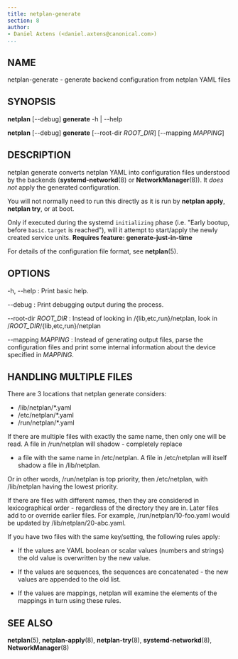 ```yaml
---
title: netplan-generate
section: 8
author:
- Daniel Axtens (<daniel.axtens@canonical.com>)
...
```


## NAME

netplan-generate - generate backend configuration from netplan YAML files

## SYNOPSIS

  **netplan** [--debug] **generate** -h | --help

  **netplan** [--debug] **generate** [--root-dir _ROOT_DIR_] [--mapping _MAPPING_]

## DESCRIPTION

netplan generate converts netplan YAML into configuration files
understood by the backends (**systemd-networkd**(8) or
**NetworkManager**(8)). It *does not* apply the generated
configuration.

You will not normally need to run this directly as it is run by
**netplan apply**, **netplan try**, or at boot.

Only if executed during the systemd ``initializing`` phase
(i.e. "Early bootup, before ``basic.target`` is reached"), will
it attempt to start/apply the newly created service units.
**Requires feature: generate-just-in-time**

For details of the configuration file format, see **netplan**(5).

## OPTIONS

  -h, --help
:    Print basic help.

  --debug
:    Print debugging output during the process.

  --root-dir _ROOT_DIR_
:   Instead of looking in /{lib,etc,run}/netplan, look in
    /_ROOT_DIR_/{lib,etc,run}/netplan

  --mapping _MAPPING_
:   Instead of generating output files, parse the configuration files
    and print some internal information about the device specified in
    _MAPPING_.

## HANDLING MULTIPLE FILES

There are 3 locations that netplan generate considers:

 * /lib/netplan/*.yaml
 * /etc/netplan/*.yaml
 * /run/netplan/*.yaml

If there are multiple files with exactly the same name, then only one
will be read. A file in /run/netplan will shadow - completely replace
- a file with the same name in /etc/netplan. A file in /etc/netplan
will itself shadow a file in /lib/netplan.

Or in other words, /run/netplan is top priority, then /etc/netplan,
with /lib/netplan having the lowest priority.

If there are files with different names, then they are considered in
lexicographical order - regardless of the directory they are in. Later
files add to or override earlier files. For example,
/run/netplan/10-foo.yaml would be updated by /lib/netplan/20-abc.yaml.

If you have two files with the same key/setting, the following rules
apply:

 * If the values are YAML boolean or scalar values (numbers and
   strings) the old value is overwritten by the new value.

 * If the values are sequences, the sequences are concatenated - the
   new values are appended to the old list.

 * If the values are mappings, netplan will examine the elements
   of the mappings in turn using these rules.

## SEE ALSO

  **netplan**(5), **netplan-apply**(8), **netplan-try**(8),
  **systemd-networkd**(8), **NetworkManager**(8)
